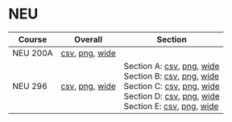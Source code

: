 # NEU

| Course | Overall | Section |
| ------ | ------- | ------- |
| NEU 200A | [csv](https://github.com/UCSD-Historical-Enrollment-Data/2023Fall/blob/main/overall/NEU%20200A.csv), [png](https://raw.githubusercontent.com/UCSD-Historical-Enrollment-Data/2023Fall/main/plot_overall/NEU%20200A.png), [wide](https://raw.githubusercontent.com/UCSD-Historical-Enrollment-Data/2023Fall/main/plot_overall_wide/NEU%20200A.png) |  |
| NEU 296 | [csv](https://github.com/UCSD-Historical-Enrollment-Data/2023Fall/blob/main/overall/NEU%20296.csv), [png](https://raw.githubusercontent.com/UCSD-Historical-Enrollment-Data/2023Fall/main/plot_overall/NEU%20296.png), [wide](https://raw.githubusercontent.com/UCSD-Historical-Enrollment-Data/2023Fall/main/plot_overall_wide/NEU%20296.png) | Section A: [csv](https://github.com/UCSD-Historical-Enrollment-Data/2023Fall/blob/main/section/NEU%20296_A.csv), [png](https://raw.githubusercontent.com/UCSD-Historical-Enrollment-Data/2023Fall/main/plot_section/NEU%20296_A.png), [wide](https://raw.githubusercontent.com/UCSD-Historical-Enrollment-Data/2023Fall/main/plot_section_wide/NEU%20296_A.png)<br>Section B: [csv](https://github.com/UCSD-Historical-Enrollment-Data/2023Fall/blob/main/section/NEU%20296_B.csv), [png](https://raw.githubusercontent.com/UCSD-Historical-Enrollment-Data/2023Fall/main/plot_section/NEU%20296_B.png), [wide](https://raw.githubusercontent.com/UCSD-Historical-Enrollment-Data/2023Fall/main/plot_section_wide/NEU%20296_B.png)<br>Section C: [csv](https://github.com/UCSD-Historical-Enrollment-Data/2023Fall/blob/main/section/NEU%20296_C.csv), [png](https://raw.githubusercontent.com/UCSD-Historical-Enrollment-Data/2023Fall/main/plot_section/NEU%20296_C.png), [wide](https://raw.githubusercontent.com/UCSD-Historical-Enrollment-Data/2023Fall/main/plot_section_wide/NEU%20296_C.png)<br>Section D: [csv](https://github.com/UCSD-Historical-Enrollment-Data/2023Fall/blob/main/section/NEU%20296_D.csv), [png](https://raw.githubusercontent.com/UCSD-Historical-Enrollment-Data/2023Fall/main/plot_section/NEU%20296_D.png), [wide](https://raw.githubusercontent.com/UCSD-Historical-Enrollment-Data/2023Fall/main/plot_section_wide/NEU%20296_D.png)<br>Section E: [csv](https://github.com/UCSD-Historical-Enrollment-Data/2023Fall/blob/main/section/NEU%20296_E.csv), [png](https://raw.githubusercontent.com/UCSD-Historical-Enrollment-Data/2023Fall/main/plot_section/NEU%20296_E.png), [wide](https://raw.githubusercontent.com/UCSD-Historical-Enrollment-Data/2023Fall/main/plot_section_wide/NEU%20296_E.png) |

